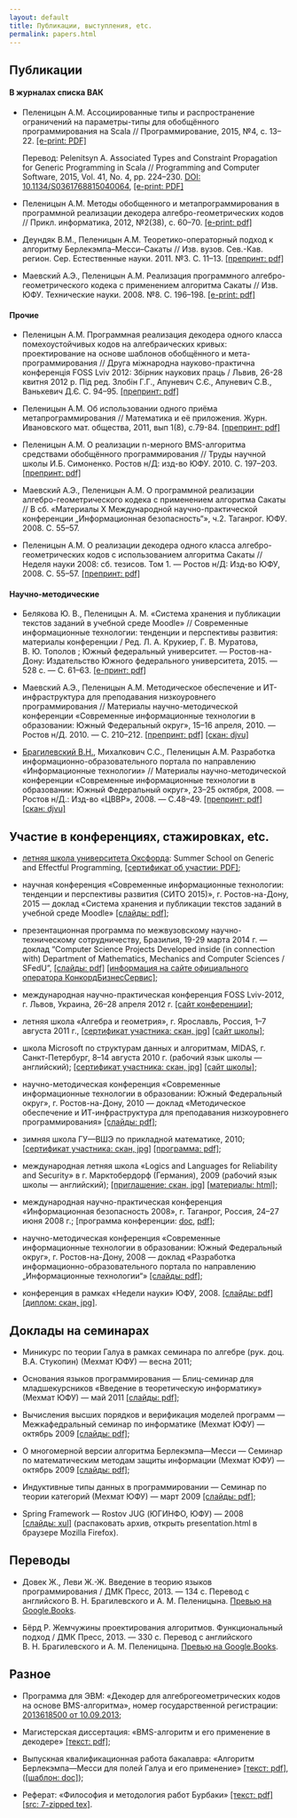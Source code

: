 ```yaml
---
layout: default
title: Публикации, выступления, etc.
permalink: papers.html
---
```


## Публикации

#### В журналах списка ВАК

*   Пеленицын А.М. Ассоциированные типы и распространение ограничений на параметры-типы для обобщённого программирования на Scala // Программирование, 2015, №4, с. 13–22. [[e-print: PDF]](Papers/2015-PCS-Scala-generics-ru.pdf)

    Перевод: Pelenitsyn A. Associated Types and Constraint Propagation for Generic Programming in Scala // Programming and Computer Software, 2015, Vol. 41, No. 4, pp. 224–230. [DOI: 10.1134/S0361768815040064](https://dx.doi.org/10.1134/S0361768815040064), [[e-print: PDF]](Papers/2015-PCS-Scala-generics.pdf)

*   Пеленицын А.М. Методы обобщенного и метапрограммирования
в программной реализации декодера алгебро-геометрических кодов // Прикл. информатика, 2012, №2(38), с. 60–70.
[[e-print: pdf]](Papers/2012-PriklInf-metaprogramming-to-decoding.pdf)

*   Деундяк В.М., Пеленицын А.М. Теоретико-операторный подход к алгоритму Берлекэмпа–Месси–Сакаты // Изв. вузов. Сев.-Кав. регион. Сер. Естественные науки. 2011. №3. С. 11–13.
[[препринт: pdf]](Papers/2011-Izv-vuzov-BMSA-through-operator-theory.pdf)

*   Маевский А.Э., Пеленицын А.М. Реализация программного алгебро-геометрического кодека
с применением алгоритма Сакаты // Изв. ЮФУ. Технические науки. 2008. №8. С. 196–198.
[[e-print: pdf]](Papers/2008-2-Izvestia-AGCodec-Sakata.pdf)

#### Прочие

*   Пеленицын А.М. Программная реализация декодера одного класса помехоустойчивых кодов на
алгебраических кривых: проектирование на основе шаблонов обобщённого и мета- программирования // Друга мiжнародна науково-практична конференцiя FOSS Lviv 2012: Збiрник наукових праць / Львив, 26-28 квитня 2012 р. Пiд ред. Злобiн Г.Г., Апуневич С.Є., Апуневич С.В., Ванькевич Д.Є. С. 94–95.
[[препринт: pdf]](Papers/2012-FOSS-Lviv-abstract.pdf)

*   Пеленицын А.М. Об использовании одного приёма метапрограммирования // Математика и её приложения. Журн. Ивановского мат. общества, 2011, вып 1(8),  c.79-84.
[[препринт: pdf]](Papers/2011-Ivanovo-metaprogramming.pdf)

*   Пеленицын А.М. О реализации n-мерного BMS-алгоритма средствами обобщённого программирования
// Труды научной школы И.Б.&nbsp;Симоненко. Ростов н/Д: изд-во ЮФУ. 2010. С. 197–203.
[[препринт: pdf]](Papers/2010-2-Sbor-Simonenko-BMSA-impl.pdf)

*   Маевский А.Э., Пеленицын А.М. О программной реализации алгебро-геометрического кодека с применением алгоритма Сакаты
// В сб. «Материалы X Международной научно-практической конференции „Информационная безопасность“», ч.2. Таганрог.
ЮФУ. 2008. С. 55–57.

*   Пеленицын А.М. О реализации декодера одного класса алгебро-геометрических кодов с использованием алгоритма Сакаты //Неделя науки 2008: сб. тезисов. Том 1. — Ростов н/Д: Изд-во ЮФУ, 2008. С. 55–57.
[[препринт: pdf]](Papers/2008-1-SciWeek-Decoder-Sakata-preprint.pdf)

#### Научно-методические

* Белякова Ю. В., Пеленицын А. М. «Система хранения и публикации текстов заданий в учебной среде Moodle» // Современные информационные технологии: тенденции и перспективы развития: материалы конференции / Ред. Л. А. Крукиер, Г. В. Муратова,
В. Ю. Тополов ; Южный федеральный университет. — Ростов-на-Дону:
Издательство Южного федерального университета, 2015. — 528 с. — С. 61–63.
[[e-принт: pdf]](Papers/2015-SITO-abstract-eprint.pdf)

*   Маевский А.Э., Пеленицын А.М. Методическое обеспечение и ИТ-инфраструктура для преподавания низкоуровнего программирования // Материалы научно-методической конференции «Современные информационные технологии в образовании: Южный Федеральный округ», 15–16 апреля, 2010. — Ростов н/Д. 2010. — С. 210–212.
[[препринт: pdf]](Papers/2010-1-SITO-abstract-preprint.pdf)
[[скан: djvu]](Papers/2010-1-SITO-abstract-scan.djvu)

*   [Брагилевский В.Н.](http://bravit.rsu.ru/), Михалкович С.С., Пеленицын А.М. Разработка информационно-образовательного портала по направлению
«Информационные технологии» // Материалы научно-методической конференции «Современные информационные технологии в образовании:
Южный Федеральный округ», 23–25 октября, 2008. — Ростов н/Д.: Изд-во «ЦВВР», 2008. — С.48–49.
[[препринт: pdf]](Papers/2008-3-SITO-IT-portal-preprint.pdf)
[[скан: djvu]](Papers/2008-3-SITO-IT-portal-scan.djvu)

## Участие в конференциях, стажировках, etc.

* [летняя школа университета Оксфорда](http://it.mmcs.sfedu.ru/wiki/%D0%9B%D0%B5%D1%82%D0%BD%D1%8F%D1%8F_%D1%88%D0%BA%D0%BE%D0%BB%D0%B0_%D0%B2_%D0%B3.%D0%9E%D0%BA%D1%81%D1%84%D0%BE%D1%80%D0%B4_2015): Summer School on Generic and Effectful Programming, [[сертификат об участии: PDF]](Papers/Trainings/2015-oxford.pdf);

* научная конференция «Современные информационные технологии: тенденции и перспективы развития (СИТО 2015)», г. Ростов-на-Дону, 2015 — доклад «Система хранения и публикации текстов заданий в учебной среде Moodle»
[[слайды: pdf]](Papers/Talks/2015-SITO-Moodle-publication.pdf);

*   презентационная программа по межвузовскому научно-техническому сотрудничеству, Бразилия, 19-29 марта 2014 г. — доклад “Computer Science Projects Developed inside (in connection with) Department of Mathematics, Mechanics and Computer Sciences / SFedU”,
[[слайды: pdf]](Papers/Talks/2014-BRICS-University-Forum.pdf)
[[информация на сайте официального оператора КонкордБизнесСервис]](http://inno-russia.com/brazil_14/index_rus.html);

*   международная научно-практическая конференция FOSS Lviv-2012, г. Львов, Украина, 26–28 апреля 2012 г.
[[сайт конференции]](http://conference.linux.lviv.ua/en/main);

*   летняя школа «Алгебра и геометрия», г. Ярославль, Россия, 1–7 августа 2011 г.,
[[сертификат участника: скан, jpg]](Papers/Trainings/2011-Yaroslavl.jpg)
[[сайт школы]](http://bogomolov-lab.ru/SHKOLA/);

*   школа Microsoft по структурам данных и алгоритмам, MIDAS, г. Санкт-Петербург,  8–14 августа 2010 г. (рабочий язык школы — английский);
[[сертификат участника: скан, jpg]](Papers/Trainings/2010-MIDAS-participation.jpg)
[[сайт школы]](http://logic.pdmi.ras.ru/midas/);

*   научно-методическая конференция «Современные информационные технологии в образовании:
Южный Федеральный округ», г. Ростов-на-Дону, 2010 — доклад «Методическое обеспечение и ИТ-инфраструктура для преподавания низкоуровнего программирования»
[[слайды: pdf]](Papers/Talks/2010-SITO-Assembly-programming.pdf);

*   зимняя школа ГУ—ВШЭ по прикладной математике, 2010;[[сертификат участника: скан, jpg]](Papers/Trainings/2010-HSE-math-school-participation.jpg)
[[программа: pdf]](Papers/Trainings/2010-HSE-math-school-timetable.pdf);

*   международная летняя школа «Logics and Languages for Reliability and Security» в г. Марктобердорф (Германия),
2009 (рабочий язык школы — английский);
[[приглашение: скан, jpg]](Papers/Trainings/2009-Marktoberdorf-adoption.jpg)
[[материалы: html]](http://it.mmcs.sfedu.ru/wiki/Летняя_школа_в_г._Марктобердорф_2009);

*   международная научно-практическая конференция «Информационная безопасность 2008», г. Таганрог, Россия, 24–27 июня 2008 г.;
[программа конференции: [doc](Papers/Talks/2008-TTI-InfoSec-timetable.doc),
[pdf](Papers/Talks/2008-TTI-InfoSec-timetable.pdf)];

*   научно-методическая конференция «Современные информационные технологии в образовании:
Южный Федеральный округ», г. Ростов-на-Дону, 2008 — доклад «Разработка информационно-образовательного портала по направлению „Информационные технологии“»
[[слайды: pdf]](Papers/Talks/2008-SITO-IT-portal-slides.pdf);

*   конференция в рамках «Недели науки» ЮФУ, 2008.
[[слайды: pdf]](Papers/Talks/2008-SFedU-SciWeek-slides.pdf)
[[диплом: скан, jpg]](Papers/Talks/2008-SFedU-SciWeek-diploma.jpg).

## Доклады на семинарах

*   Миникурс по теории Галуа в рамках семинара по алгебре (рук. доц. В.А. Стукопин)  (Мехмат ЮФУ) — весна 2011;

*   Основания языков программирования — Блиц-семинар для младшекурсников «Введение в теоретическую информатику» (Мехмат ЮФУ) — май 2011 [[слайды: pdf]](Papers/Talks/2011-ITCS-FPL.pdf);

*   Вычисления высших порядков и верификация моделей программ —
Межкафедральный семинар по информатике (Мехмат ЮФУ) — октябрь 2009
[[слайды: pdf]](Papers/Talks/2009-10-19-hoc-model-checking.pdf);

*   О многомерной версии алгоритма Берлекэмпа—Месси — Семинар по
математическим методам защиты информации (Мехмат ЮФУ) — октябрь 2009
[[слайды: pdf]](Papers/Talks/2009-10-16,30-bmsa.pdf);

*   Индуктивные типы данных в программировании — Семинар по теории
категорий (Мехмат ЮФУ) — март 2009
[[слайды: pdf]](Papers/Talks/2009-03-19-CT-inducttypes.pdf);

*   Spring Framework — Rostov JUG (ЮГИНФО, ЮФУ) — 2008
[[слайды: xul]](Papers/Talks/2008-RostovJUG-SpringFramework.zip)
(распаковать архив, открыть presentation.html в браузере Mozilla Firefox).

## Переводы

*   Довек Ж., Леви Ж.-Ж. Введение в теорию языков программирования / ДМК Пресс, 2013. — 134 с. Перевод с английского В. Н. Брагилевского и А. М. Пеленицына. [Превью на Google.Books](http://books.google.ru/books?id=YR7RAAAAQBAJ&printsec=frontcover).

*   Бёрд Р. Жемчужины проектирования алгоритмов. Функциональный подход / ДМК Пресс, 2013. — 330 с. Перевод с английского В. Н. Брагилевского и А. М. Пеленицына.
[Превью на Google.Books](http://books.google.ru/books?id=JSjRAAAAQBAJ&printsec=frontcover).

## Разное

*   Программа для ЭВМ: «Декодер для алгеброгеометрических кодов на основе
	BMS-алгоритма», номер государственной регистрации:
	[2013618500 от 10.09.2013](Papers/2013-bmsa-decoder-registration.pdf);

*   Магистерская диссертация: «BMS-алгоритм и его применение в декодере»
[[текст: pdf]](Papers/2009-msc-thesis.pdf);

*   Выпускная квалификационная работа бакалавра: «Алгоритм Берлекэмпа—Месси для полей Галуа и его применение»
[[текст: pdf]](Papers/2007-bsc.pdf), ([[шаблон: doc]](Misc/bsc-template.doc));

*   Реферат: «Философия и методология работ Бурбаки»
[[текст: pdf]](Papers/2008-10-bourbaki.pdf)
[[src: 7-zipped tex]](Papers/2008-10-bourbaki.tex.7z).

